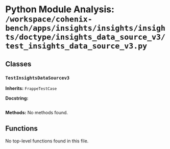 # Python Module Analysis: `/workspace/cohenix-bench/apps/insights/insights/insights/doctype/insights_data_source_v3/test_insights_data_source_v3.py`

## Classes

### `TestInsightsDataSourcev3`
**Inherits:** `FrappeTestCase`


**Docstring:**
```

```

**Methods:**
No methods found.




## Functions

No top-level functions found in this file.

